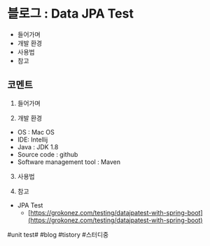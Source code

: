 # 블로그 : Data JPA Test
* 들어가며
* 개발 환경
* 사용법
* 참고

**코멘트**
-

1. 들어가며

2. 개발 환경

* OS : Mac OS
* IDE: Intellij
* Java : JDK 1.8
* Source code : github
* Software management tool : Maven

3. 사용법

4. 참고

* JPA Test
	* [https://grokonez.com/testing/datajpatest-with-spring-boot](https://grokonez.com/testing/datajpatest-with-spring-boot)

#unit test# #blog #tistory #스터디중